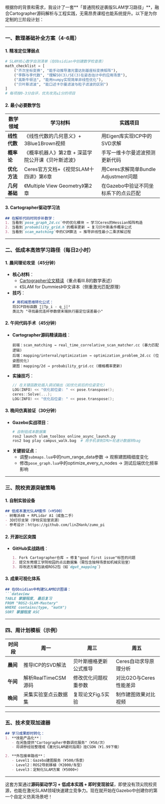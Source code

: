 
根据你的背景和需求，我设计了一套**「普通院校逆袭版SLAM学习路径」**，融合Cartographer源码解析与工程实践，无需昂贵课程也能系统提升。以下是为你定制的三阶段计划：

---

### 一、数理基础补全方案（4-6周）
#### 1. **精准定位薄弱点**
```python
# SLAM核心数学自测清单（在Obsidian中创建数学检查表）
math_checklist = [
    ("齐次坐标变换", "能手动推导激光雷达到基座标变换矩阵"),
    ("李群与李代数", "理解SO(3)/SE(3)在姿态估计中的应用场景"),
    ("高斯牛顿法", "能用numpy实现简单非线性优化"),
    ("贝叶斯滤波", "能口述卡尔曼滤波与粒子滤波的区别")
]
# 每项按0-3分自评，优先攻克≤1分的项目
```

#### 2. **最小必要数学包**
| 数学领域     | 学习材料                        | 实践项目                          |
| -------- | --------------------------- | ----------------------------- |
| **线性代数** | 《线性代数的几何意义》+ 3Blue1Brown视频  | 用Eigen库实现ICP中的SVD求解           |
| **概率论**  | 《概率机器人》第2章 + 深蓝学院公开课《贝叶斯滤波》 | 手写一维卡尔曼滤波预测更新代码               |
| **优化方法** | Ceres官方文档+《视觉SLAM十四讲》第6章    | 用Ceres求解简单Bundle Adjustment问题 |
| **几何基础** | 《Multiple View Geometry》第2章 | 在Gazebo中验证不同坐标系下的点云匹配         |

#### 3. **Cartographer驱动学习法**
```markdown
## 在解析代码时同步补数学：
1. 当看到`pose_graph_2d.cc`中的优化模块 → 学习Ceres的Hessian矩阵构造
2. 当看到`probability_grid.h`的概率更新 → 复习贝叶斯条件概率公式
3. 当看到`scan_matching`中的CSM算法 → 推导非线性最小二乘求解过程
```

---

### 二、低成本高效学习路径（每日2小时）
#### 1. **晨间理论攻坚（45分钟）**
- **核心材料**：
  - [Cartographer论文精读](https://arxiv.org/abs/1611.05193)（重点看III.B的数学表述）
  - 《SLAM for Dummies》中文译本（侧重激光匹配原理）
- **技巧**：
  ```markdown
  # 用机械思维转化公式：
  将ICP目标函数 ∑|Tp_i - q_j|² 
  类比为 "寻找最优连杆参数使末端执行器定位误差最小"
  ```

#### 2. **午间代码手术（45分钟）**
- **Cartographer源码精读路线**：
  ```
  前端：scan_matching → real_time_correlative_scan_matcher.cc (暴力匹配逻辑)
  后端：mapping/internal/optimization → optimization_problem_2d.cc (位姿图优化)
  建图：mapping/2d → probability_grid.cc (栅格概率更新)
  ```
- **实操技巧**：
  ```cpp
  // 在关键函数处插入调试输出（如优化前后的位姿变化）
  LOG(INFO) << "优化前位姿: " << pose.transpose();
  ceres::Solve(...);
  LOG(INFO) << "优化后位姿: " << pose.transpose(); 
  ```

#### 3. **晚间仿真验证（30分钟）**
- **Gazebo实战项目**：
  ```bash
  # 自制低成本数据集
  ros2 launch slam_toolbox online_async_launch.py 
  ros2 bag play campus_walk.bag  # 用手机录制IMU+轮速计数据转bag
  ```
- **关键验证点**：
  - 调整`submaps.lua`中的num_range_data参数 → 观察建图精细度变化
  - 修改`pose_graph.lua`中的optimize_every_n_nodes → 测试后端优化频率影响

---

### 三、院校资源突破策略
#### 1. **自制实验设备**
```markdown
## 低成本激光SLAM套件（<¥500）
- 树莓派4B + RPLidar A1（咸鱼二手）
- 3D打印支架（学校实验室资源）
- 参考设计：https://github.com/linZHank/zumo_pi
```

#### 2. **开源社区突围**
- **GitHub实战路线**：
  ```markdown
  1. Fork Cartographer仓库 → 修复"good first issue"标签的问题
  2. 提交东莞理工学院校园的点云数据集（需包含独特场景如机械实验室）
  3. 将改进方案包装成ROS2包（如`dgut_mapping`）
  ```

#### 3. **成果可视化体系**
```markdown
## 在Obsidian中构建SLAM知识图谱：
```dataview
TABLE 掌握程度, 最后复习
FROM "ROS2-SLAM-Mastery"
WHERE contains(type, "math")
SORT 掌握程度 ASC
```

---

### 四、周计划模板（示例）
| 时间段   | 周一                   | 周三                   | 周五                   |
|----------|------------------------|------------------------|------------------------|
| **晨间** | 推导ICP的SVD解法       | 贝叶斯栅格更新公式推导 | Ceres自动求导原理分析  |
| **午间** | 解析RealTimeCSM源码    | 修改优化问题权重参数   | 对比G2O与Ceres性能差异 |
| **晚间** | 采集实验室点云数据集   | 复现论文Fig.5实验     | 制作建图效果对比视频   |

---

### 五、技术变现加速器
```markdown
## 学习成果即时转化：
1. **技能产品化**：  
   - 在闲鱼提供"Cartographer参数调优服务"（¥50/次）  
   - 将调参经验整理成《激光SLAM避坑指南》挂CSDN（¥1.99下载）  

2. **外包接单路线**：  
   - Level1：Gazebo建图服务（¥500/场景）  
   - Level2：ROS2导航移植（¥2000/车型）  
   - Level3：定制化SLAM方案（¥5000+）  
```

---

这套方案通过**源码驱动学习 + 低成本实践 + 即时变现验证**，即使没有顶尖院校资源，也能在激光SLAM领域快速建立竞争力。现在就开始在Gazebo中创建你的第一个自定义仿真场景吧！